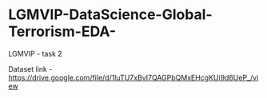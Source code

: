 # LGMVIP-DataScience-Global-Terrorism-EDA-
LGMVIP - task 2

Dataset link - https://drive.google.com/file/d/1luTU7xBvI7QAGPbQMxEHcgKUi9d6UeP_/view
